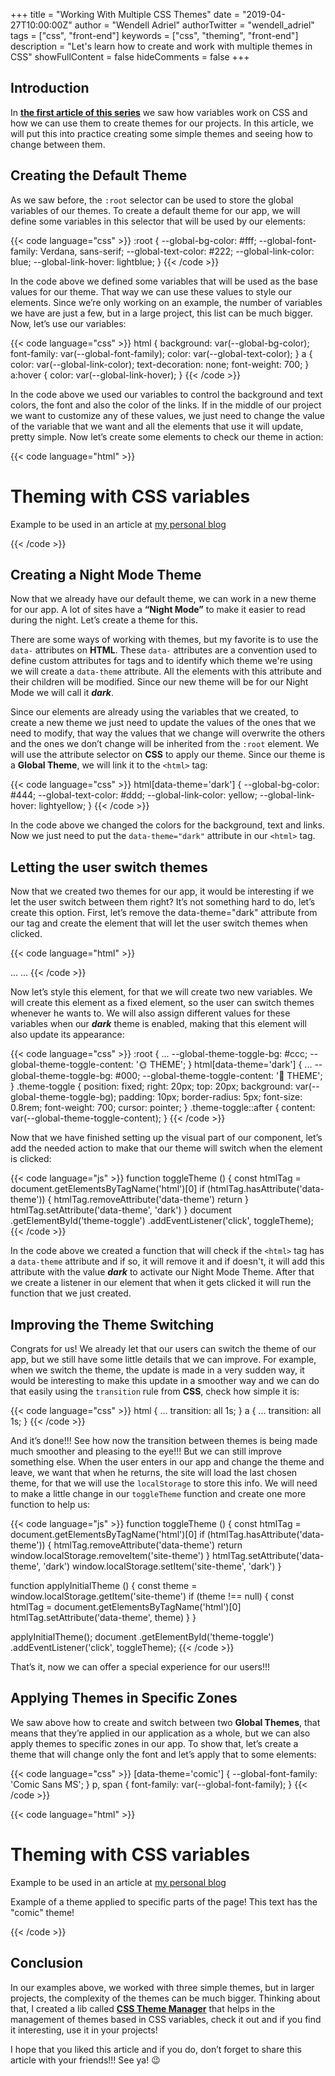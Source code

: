 +++
title = "Working With Multiple CSS Themes"
date = "2019-04-27T10:00:00Z"
author = "Wendell Adriel"
authorTwitter = "wendell_adriel"
tags = ["css", "front-end"]
keywords = ["css", "theming", "front-end"]
description = "Let's learn how to create and work with multiple themes in CSS"
showFullContent = false
hideComments = false
+++

## Introduction

In **[the first article of this series](https://wendelladriel.com/blog/theming-with-css-variables)** we saw how variables work on CSS and how we can use them to create themes for our projects. In this article, we will put this into practice creating some simple themes and seeing how to change between them.

## Creating the Default Theme

As we saw before, the `:root` selector can be used to store the global variables of our themes. To create a default theme for our app, we will define some variables in this selector that will be used by our elements:

{{< code language="css" >}}
:root {
  --global-bg-color: #fff;
  --global-font-family: Verdana, sans-serif;
  --global-text-color: #222;
  --global-link-color: blue;
  --global-link-hover: lightblue;
}
{{< /code >}}

In the code above we defined some variables that will be used as the base values for our theme. That way we can use these values to style our elements. Since we’re only working on an example, the number of variables we have are just a few, but in a large project, this list can be much bigger. Now, let’s use our variables:

{{< code language="css" >}}
html {
  background: var(--global-bg-color);
  font-family: var(--global-font-family);
  color: var(--global-text-color);
}
a {
  color: var(--global-link-color);
  text-decoration: none;
  font-weight: 700;
}
a:hover {
  color: var(--global-link-hover);
}
{{< /code >}}

In the code above we used our variables to control the background and text colors, the font and also the color of the links. If in the middle of our project we want to customize any of these values, we just need to change the value of the variable that we want and all the elements that use it will update, pretty simple. Now let’s create some elements to check our theme in action:

{{< code language="html" >}}
<!DOCTYPE html>
<html>
    <head>
        <title>Theming with CSS</title>
        <meta charset="UTF-8" />
        <style>
            <!-- STYLE HERE -->
        </style>
    </head>
    <body>
        <h1>Theming with CSS variables</h1>
        <p>
            Example to be used in an article at 
            <a href="https://wendelladriel.com" target="_blank">my personal blog</a>
        </p>
    </body>
</html>
{{< /code >}}


## Creating a Night Mode Theme

Now that we already have our default theme, we can work in a new theme for our app. A lot of sites have a **“Night Mode”** to make it easier to read during the night. Let’s create a theme for this.

There are some ways of working with themes, but my favorite is to use the `data-` attributes on **HTML**. These `data-` attributes are a convention used to define custom attributes for tags and to identify which theme we're using we will create a `data-theme` attribute. All the elements with this attribute and their children will be modified. Since our new theme will be for our Night Mode we will call it **_dark_**.

Since our elements are already using the variables that we created, to create a new theme we just need to update the values of the ones that we need to modify, that way the values that we change will overwrite the others and the ones we don’t change will be inherited from the `:root` element. We will use the attribute selector on **CSS** to apply our theme. Since our theme is a **Global Theme**, we will link it to the `<html>` tag:

{{< code language="css" >}}
html[data-theme='dark'] {
  --global-bg-color: #444;
  --global-text-color: #ddd;
  --global-link-color: yellow;
  --global-link-hover: lightyellow;
}
{{< /code >}}

In the code above we changed the colors for the background, text and links. Now we just need to put the `data-theme="dark"` attribute in our `<html>` tag.

## Letting the user switch themes

Now that we created two themes for our app, it would be interesting if we let the user switch between them right? It’s not something hard to do, let’s create this option. First, let’s remove the data-theme="dark" attribute from our <html> tag and create the element that will let the user switch themes when clicked.

{{< code language="html" >}}
<!DOCTYPE html>
<html>
    ...
    <body>
        <span id="theme-toggle" class="theme-toggle"></span>
        ...
    </body>
</html>
{{< /code >}}

Now let’s style this element, for that we will create two new variables. We will create this element as a fixed element, so the user can switch themes whenever he wants to. We will also assign different values for these variables when our **_dark_** theme is enabled, making that this element will also update its appearance:

{{< code language="css" >}}
:root {
  ...
  --global-theme-toggle-bg: #ccc;
  --global-theme-toggle-content: '🌞 THEME';
}
html[data-theme='dark'] {
  ...
  --global-theme-toggle-bg: #000;
  --global-theme-toggle-content: '🌝 THEME';
}
.theme-toggle {
  position: fixed;
  right: 20px;
  top: 20px;
  background: var(--global-theme-toggle-bg);
  padding: 10px;
  border-radius: 5px;
  font-size: 0.8rem;
  font-weight: 700;
  cursor: pointer;
}
.theme-toggle::after {
  content: var(--global-theme-toggle-content);
}
{{< /code >}}

Now that we have finished setting up the visual part of our component, let’s add the needed action to make that our theme will switch when the element is clicked:

{{< code language="js" >}}
function toggleTheme () {
  const htmlTag = document.getElementsByTagName('html')[0]
  if (htmlTag.hasAttribute('data-theme')) {
    htmlTag.removeAttribute('data-theme')
    return
  }
  htmlTag.setAttribute('data-theme', 'dark')
}
document
  .getElementById('theme-toggle')
  .addEventListener('click', toggleTheme);
{{< /code >}}

In the code above we created a function that will check if the `<html>` tag has a `data-theme` attribute and if so, it will remove it and if doesn't, it will add this attribute with the value **_dark_** to activate our Night Mode Theme. After that we create a listener in our element that when it gets clicked it will run the function that we just created.

## Improving the Theme Switching

Congrats for us! We already let that our users can switch the theme of our app, but we still have some little details that we can improve. For example, when we switch the theme, the update is made in a very sudden way, it would be interesting to make this update in a smoother way and we can do that easily using the `transition` rule from **CSS**, check how simple it is:

{{< code language="css" >}}
html {
  ...
  transition: all 1s;
}
a {
  ...
  transition: all 1s;
}
{{< /code >}}

And it’s done!!! See how now the transition between themes is being made much smoother and pleasing to the eye!!! But we can still improve something else. When the user enters in our app and change the theme and leave, we want that when he returns, the site will load the last chosen theme, for that we will use the `localStorage` to store this info. We will need to make a little change in our `toggleTheme` function and create one more function to help us:

{{< code language="js" >}}
function toggleTheme () {
  const htmlTag = document.getElementsByTagName('html')[0]
  if (htmlTag.hasAttribute('data-theme')) {
    htmlTag.removeAttribute('data-theme')
    return window.localStorage.removeItem('site-theme')
  }
  htmlTag.setAttribute('data-theme', 'dark')
  window.localStorage.setItem('site-theme', 'dark')
}

function applyInitialTheme () {
  const theme = window.localStorage.getItem('site-theme')
  if (theme !== null) {
    const htmlTag = document.getElementsByTagName('html')[0]
    htmlTag.setAttribute('data-theme', theme)
  }
}

applyInitialTheme();
document
  .getElementById('theme-toggle')
  .addEventListener('click', toggleTheme);
{{< /code >}}

That’s it, now we can offer a special experience for our users!!!

## Applying Themes in Specific Zones

We saw above how to create and switch between two **Global Themes**, that means that they’re applied in our application as a whole, but we can also apply themes to specific zones in our app. To show that, let’s create a theme that will change only the font and let’s apply that to some elements:

{{< code language="css" >}}
[data-theme='comic'] {
  --global-font-family: 'Comic Sans MS';
}
p, span {
  font-family: var(--global-font-family);
}
{{< /code >}}

{{< code language="html" >}}
<body>
    <span data-theme="comic" id="theme-toggle" class="theme-toggle"></span>
    <h1>Theming with CSS variables</h1>
    <p>
        Example to be used in an article at
        <a href="https://wendelladriel.com" target="_blank">my personal blog</a>
    </p>
    <p data-theme="comic">
        Example of a theme applied to specific parts of the page! This text has the "comic" theme!
    </p>
</body>
{{< /code >}}

## Conclusion

In our examples above, we worked with three simple themes, but in larger projects, the complexity of the themes can be much bigger. Thinking about that, I created a lib called **[CSS Theme Manager](https://github.com/WendellAdriel/css-theme-manager)** that helps in the management of themes based in CSS variables, check it out and if you find it interesting, use it in your projects!

I hope that you liked this article and if you do, don’t forget to share this article with your friends!!! See ya! :wink:
